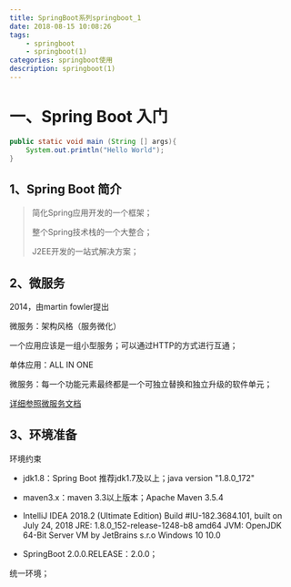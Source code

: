 ```yaml
---
title: SpringBoot系列springboot_1
date: 2018-08-15 10:08:26
tags: 
	- springboot
	- springboot(1)
categories: springboot使用
description: springboot(1)
---
```

# 一、Spring Boot 入门

```java
public static void main (String [] args){
    System.out.println("Hello World");
}
```

## 1、Spring Boot 简介

> 简化Spring应用开发的一个框架；
>
> 整个Spring技术栈的一个大整合；
>
> J2EE开发的一站式解决方案；

## 2、微服务

2014，由martin fowler提出

微服务：架构风格（服务微化）

一个应用应该是一组小型服务；可以通过HTTP的方式进行互通；

单体应用：ALL IN ONE

微服务：每一个功能元素最终都是一个可独立替换和独立升级的软件单元；

[详细参照微服务文档](https://martinfowler.com/articles/microservices.html#MicroservicesAndSoa)

## 3、环境准备

环境约束

- jdk1.8：Spring Boot 推荐jdk1.7及以上；java version "1.8.0_172"

- maven3.x：maven 3.3以上版本；Apache Maven 3.5.4

- IntelliJ IDEA 2018.2 (Ultimate Edition)
Build #IU-182.3684.101, built on July 24, 2018
JRE: 1.8.0_152-release-1248-b8 amd64
JVM: OpenJDK 64-Bit Server VM by JetBrains s.r.o
Windows 10 10.0

- SpringBoot 2.0.0.RELEASE：2.0.0；

统一环境；
